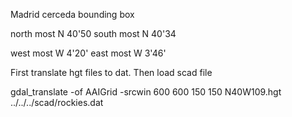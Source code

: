 
Madrid cerceda bounding box

north most N 40'50
south most N 40'34

west most W 4'20'
east most W 3'46'

First translate hgt files to dat. Then load scad file 

gdal_translate -of AAIGrid -srcwin 600 600 150 150 N40W109.hgt ../../../scad/rockies.dat 

